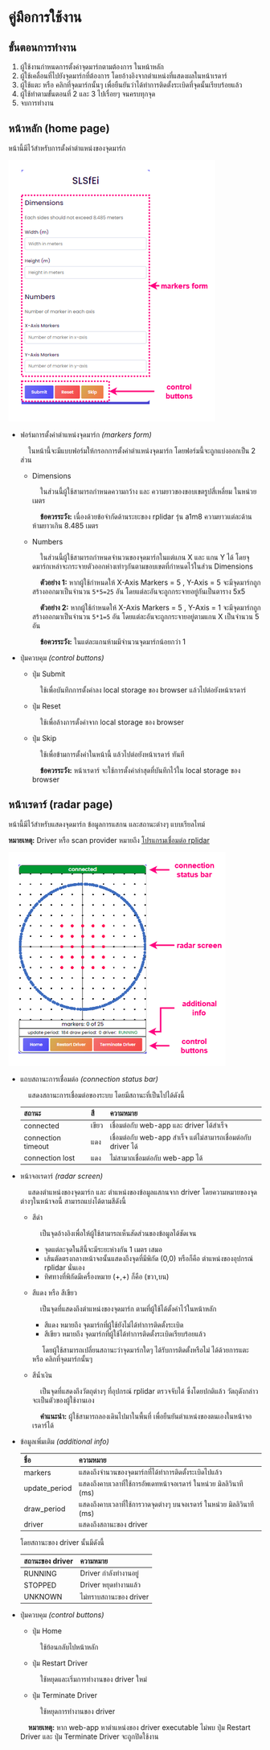# คู่มือการใช้งาน

## ขั้นตอนการทำงาน
1. ผู้ใช้งานกำหนดการตั้งค่าจุดมาร์กตามต้องการ ในหน้าหลัก
2. ผู้ใช้เคลื่อนที่ไปยังจุดมาร์กที่ต้องการ โดยอ้างอิงจากตำแหน่งที่แสดงผลในหน้าเรดาร์
3. ผู้ใช้แตะ หรือ คลิกที่จุดมาร์กนั้นๆ เพื่อยืนยันว่าได้ทำการติดตั้งระเบิดที่จุดนั้นเรียบร้อยแล้ว
4. ผู้ใช้ทำตามขั้นตอนที่ 2 และ 3 ไปเรื่อยๆ จนครบทุกจุด
5. จบการทำงาน

## หน้าหลัก (home page)
หน้านี้มีไว้สำหรับการตั้งค่าตำแหน่งของจุดมาร์ก

![home page](./home-screen-manual.drawio.png)
- ฟอร์มการตั้งค่าตำแหน่งจุดมาร์ก *(markers form)*
    
    &nbsp;&nbsp;&nbsp;&nbsp;ในหน้านี้จะมีแบบฟอร์มให้กรอกการตั้งค่าตำแหน่งจุดมาร์ก โดยฟอร์มนี้จะถูกแบ่งออกเป็น 2 ส่วน
    - Dimensions
        
        &nbsp;&nbsp;&nbsp;&nbsp;ในส่วนนี้ผู้ใช้สามารถกำหนดความกว้าง และ ความยาวของขอบเขตรูปสี่เหลี่ยม ในหน่วย เมตร

        &nbsp;&nbsp;&nbsp;&nbsp;**ข้อควรระวัง:** เนื่องด้วยข้อจำกัดด้านระยะของ rplidar รุ่น a1m8 ความยาวแต่ละด้านห้ามยาวเกิน 8.485 เมตร 
    - Numbers
        
        &nbsp;&nbsp;&nbsp;&nbsp;ในส่วนนี้ผู้ใช้สามารถกำหนดจำนวนของจุดมาร์กในแต่แกน X และ แกน Y ได้ โดยจุดมาร์กเหล่าจะกระจายตัวออกห่างเท่าๆกันตามขอบเขตที่กำหนดไว้ในส่วน Dimensions

        &nbsp;&nbsp;&nbsp;&nbsp;**ตัวอย่าง 1:** หากผู้ใช้กำหนดให้ X-Axis Markers = 5 , Y-Axis = 5 จะมีจุดมาร์กถูกสร้างออกมาเป็นจำนวน `5*5=25` อัน โดยแต่ละอันจะถูกกระจายอยู่กันเป็นตาราง 5x5

        &nbsp;&nbsp;&nbsp;&nbsp;**ตัวอย่าง 2:** หากผู้ใช้กำหนดให้ X-Axis Markers = 5 , Y-Axis = 1 จะมีจุดมาร์กถูกสร้างออกมาเป็นจำนวน `5*1=5` อัน โดยแต่ละอันจะถูกกระจายอยู่ตามแกน X เป็นจำนวน 5 อัน

        &nbsp;&nbsp;&nbsp;&nbsp;**ข้อควรระวัง:** ในแต่ละแกนห้ามมีจำนวนจุดมาร์กน้อยกว่า 1
- ปุ่มควบคุม *(control buttons)*
    - ปุ่ม Submit
        
        &nbsp;&nbsp;&nbsp;&nbsp;ใช้เพื่อบันทึกการตั้งค่าลง local storage ของ browser แล้วไปต่อยังหน้าเรดาร์
    - ปุ่ม Reset
        
        &nbsp;&nbsp;&nbsp;&nbsp;ใช้เพื่อล้างการตั้งค่าจาก local storage ของ browser
    - ปุ่ม Skip

        &nbsp;&nbsp;&nbsp;&nbsp;ใช้เพื่อข้ามการตั้งค่าในหน้านี้ แล้วไปต่อยังหน้าเรดาร์ ทันที
        
        &nbsp;&nbsp;&nbsp;&nbsp;**ข้อควรระวัง:** หน้าเรดาร์ จะใช้การตั้งค่าล่าสุดที่บันทึกไว้ใน local storage ของ browser

## หน้าเรดาร์ (radar page)
หน้านี้มีไว้สำหรับแสดงจุดมาร์ก ข้อมูลการแสกน และสถานะต่างๆ แบบเรียลไทม์

**หมายเหตุ:** Driver หรือ scan provider หมายถึง [โปรแกรมเชื่อมต่อ rplidar](https://github.com/SLSfEi/scan-provider-cpp)

![radar page](./radar-screen-manual.drawio.png)

- แถบสถานะการเชื่อมต่อ *(connection status bar)*
    
    &nbsp;&nbsp;&nbsp;&nbsp;แสดงสถานะการเชื่อมต่อของระบบ โดยมีสถานะที่เป็นไปได้ดังนี้
    
    สถานะ | สี | ความหมาย
    --- | --- | ---
    connected | เขียว | เชื่อมต่อกับ web-app และ driver ได้สำเร็จ
    connection timeout | แดง | เชื่อมต่อกับ web-app สำเร็จ แต่ไม่สามารถเชื่อมต่อกับ driver ได้
    connection lost | แดง | ไม่สามาถเชื่อมต่อกับ web-app ได้

- หน้าจอเรดาร์ *(radar screen)*
    
    &nbsp;&nbsp;&nbsp;&nbsp;แสดงตำแหน่งของจุดมาร์ก และ ตำแหน่งของข้อมูลแสกนจาก driver โดยความหมายของจุดต่างๆในหน้าจอนี้ สามารถแบ่งได้ตามสีดังนี้
    
    - สีดำ
        
        &nbsp;&nbsp;&nbsp;&nbsp;เป็นจุดอ้างอิงเพื่อให้ผู้ใช้สามารถเห็นสัดส่วนของข้อมูลได้ชัดเจน
        - จุดแต่ละจุดในสีนี้จะมีระยะห่างกัน 1 เมตร เสมอ
        - เส้นตัดตรงกลางหน้าจอนั้นแสดงถึงจุดที่มีพิกัด (0,0) หรือก็คือ ตำแหน่งของอุปกรณ์ rplidar นั่นเอง
        - ทิศทางที่พิกัดมีเครื่องหมาย (+,+) ก็คือ (ขวา,บน)
    
    - สีแดง หรือ สีเขียว
        
        &nbsp;&nbsp;&nbsp;&nbsp;เป็นจุดที่แสดงถึงตำแหน่งของจุดมาร์ก ตามที่ผู้ใช้ได้ตั้งค่าไว้ในหน้าหลัก

        - สีแดง หมายถึง จุดมาร์กที่ผู้ใช้ยังไม่ได้ทำการติดตั้งระเบิด
        - สีเขียว หมายถึง จุดมาร์กที่ผู้ใช้ได้ทำการติดตั้งระเบิดเรียบร้อยแล้ว

        &nbsp;&nbsp;&nbsp;&nbsp;
        โดยผู้ใช้สามารถเปลี่ยนสถานะว่าจุดมาร์กใดๆ ได้รับการติดตั้งหรือไม่ ได้ด้วยการแตะ หรือ คลิกที่จุดมาร์กนั้นๆ
    
    - สีน้ำเงิน
        
        &nbsp;&nbsp;&nbsp;&nbsp;เป็นจุดที่แสดงถึงวัตถุต่างๆ ที่อุปกรณ์ rplidar ตรวจจับได้ ซึ่งโดยปกติแล้ว วัตถุดังกล่าวจะเป็นตัวของผู้ใช้งานเอง
        
        &nbsp;&nbsp;&nbsp;&nbsp;**คำแนะนำ:** ผู้ใช้สามารถลองเดินไปมาในพื้นที่ เพื่อยืนยันตำแหน่งของตนเองในหน้าจอเรดาร์ได้

- ข้อมูลเพิ่มเติม *(additional info)*
    
    ชื่อ | ความหมาย
    --- | ---
    markers | แสดงถึงจำนวนของจุดมาร์กที่ได้ทำการติดตั้งระเบิดไปแล้ว
    update_period | แสดงถึงคาบเวลาที่ใช้การอัพเดทหน้าจอเรดาร์ ในหน่วย มิลลิวินาที (ms)
    draw_period | แสดงถึงคาบเวลาที่ใช้การวาดจุดต่างๆ บนจอเรดาร์ ในหน่วย มิลลิวินาที (ms)
    driver | แสดงถึงสถานะของ driver

    โดยสถานะของ driver นั้นมีดังนี้
    
    สถานะของ driver | ความหมาย
    --- | ---
    RUNNING | Driver กำลังทำงานอยู่
    STOPPED | Driver หยุดทำงานแล้ว
    UNKNOWN | ไม่ทราบสถานะของ driver

- ปุ่มควบคุม *(control buttons)*
    
    - ปุ่ม Home

        &nbsp;&nbsp;&nbsp;&nbsp;ใช้ย้อนกลับไปหน้าหลัก
    - ปุ่ม Restart Driver
        
        &nbsp;&nbsp;&nbsp;&nbsp;ใช้หยุดและเริ่มการทำงานของ driver ใหม่
    - ปุ่ม Terminate Driver
        
        &nbsp;&nbsp;&nbsp;&nbsp;ใช้หยุดการทำงานของ driver
    
    &nbsp;&nbsp;&nbsp;&nbsp;**หมายเหตุ:** หาก web-app หาตำแหน่งของ driver executable ไม่พบ ปุ่ม Restart Driver และ ปุ่ม Terminate Driver จะถูกปิดใช้งาน